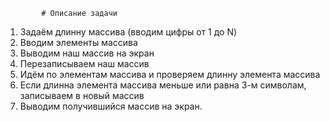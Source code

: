             # Описание задачи
1. Задаём длинну массива (вводим цифры от 1 до N)
2. Вводим элементы массива
3. Выводим наш массив на экран
4. Перезаписываем наш массив
5. Идём по элементам массива и проверяем длинну элемента массива
6. Если длинна элемента массива меньше или равна 3-м символам, записываем в новый массив
7. Выводим получившийся массив на экран.